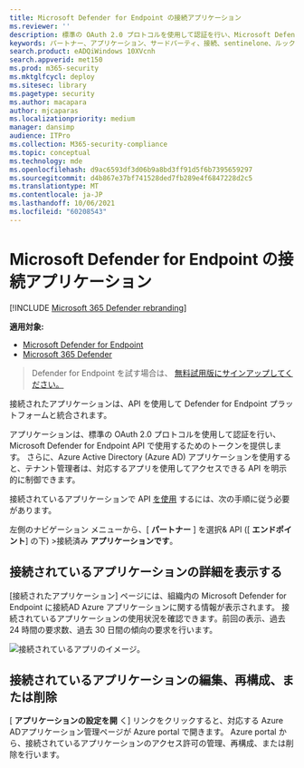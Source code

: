 ```yaml
---
title: Microsoft Defender for Endpoint の接続アプリケーション
ms.reviewer: ''
description: 標準の OAuth 2.0 プロトコルを使用して認証を行い、Microsoft Defender for Endpoint API で使用するためのトークンを提供する接続パートナー アプリケーションを表示します。
keywords: パートナー、アプリケーション、サードパーティ、接続、sentinelone、ルックアウト、bitdefender、corrata、morphisec、paloalto、ziften、より良いモバイル
search.product: eADQiWindows 10XVcnh
search.appverid: met150
ms.prod: m365-security
ms.mktglfcycl: deploy
ms.sitesec: library
ms.pagetype: security
ms.author: macapara
author: mjcaparas
ms.localizationpriority: medium
manager: dansimp
audience: ITPro
ms.collection: M365-security-compliance
ms.topic: conceptual
ms.technology: mde
ms.openlocfilehash: d9ac6593df3d06b9a8bd3ff91d5f6b7395659297
ms.sourcegitcommit: d4b867e37bf741528ded7fb289e4f6847228d2c5
ms.translationtype: MT
ms.contentlocale: ja-JP
ms.lasthandoff: 10/06/2021
ms.locfileid: "60208543"
---
```

# <a name="connected-applications-in-microsoft-defender-for-endpoint"></a>Microsoft Defender for Endpoint の接続アプリケーション

[!INCLUDE [Microsoft 365 Defender rebranding](../../includes/microsoft-defender.md)]

**適用対象:**
- [Microsoft Defender for Endpoint](https://go.microsoft.com/fwlink/p/?linkid=2154037)
- [Microsoft 365 Defender](https://go.microsoft.com/fwlink/?linkid=2118804)


> Defender for Endpoint を試す場合は、 [無料試用版にサインアップしてください。](https://signup.microsoft.com/create-account/signup?products=7f379fee-c4f9-4278-b0a1-e4c8c2fcdf7e&ru=https://aka.ms/MDEp2OpenTrial?ocid=docs-wdatp-assignaccess-abovefoldlink)

接続されたアプリケーションは、API を使用して Defender for Endpoint プラットフォームと統合されます。

アプリケーションは、標準の OAuth 2.0 プロトコルを使用して認証を行い、Microsoft Defender for Endpoint API で使用するためのトークンを提供します。 さらに、Azure Active Directory (Azure AD) アプリケーションを使用すると、テナント管理者は、対応するアプリを使用してアクセスできる API を明示的に制御できます。

接続されているアプリケーションで API [を使用](/microsoft-365/security/defender-endpoint/apis-intro) するには、次の手順に従う必要があります。

左側のナビゲーション メニューから、[ **パートナー** ] を選択& API ([ **エンドポイント**] の下) >接続済み **アプリケーションです**。

## <a name="view-connected-application-details"></a>接続されているアプリケーションの詳細を表示する

[接続されたアプリケーション] ページには、組織内の Microsoft Defender for Endpoint に接続AD Azure アプリケーションに関する情報が表示されます。 接続されているアプリケーションの使用状況を確認できます。前回の表示、過去 24 時間の要求数、過去 30 日間の傾向の要求を行います。

![接続されているアプリのイメージ。](images/connected-apps.png)
 
## <a name="edit-reconfigure-or-delete-a-connected-application"></a>接続されているアプリケーションの編集、再構成、または削除

[ **アプリケーションの設定を開** く] リンクをクリックすると、対応する Azure ADアプリケーション管理ページが Azure portal で開きます。 Azure portal から、接続されているアプリケーションのアクセス許可の管理、再構成、または削除を行います。
